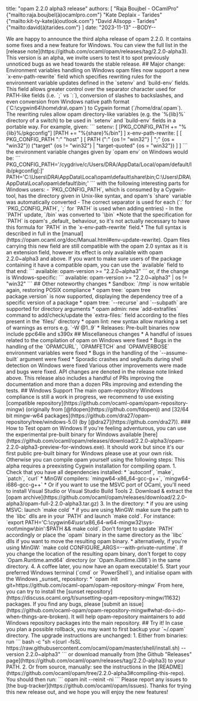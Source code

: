 title: "opam 2.2.0 alpha3 release"
authors: [
  "Raja Boujbel - OCamlPro" {"mailto:raja.boujbel(à)ocamlpro.com"}
  "Kate Deplaix - Tarides" {"mailto:kit-ty-kate(à)outlook.com"}
  "David Allsopp - Tarides" {"mailto:david(à)tarides.com"}
]
date: "2023-11-13"
--BODY--

<!--
_Feedback on this post is welcomed on [Discuss](https://discuss.ocaml.org/t/ann-opam-2-2-0-alpha3-release/12699)!_
--!>

We are happy to announce the third alpha release of opam 2.2.0. It contains
some fixes and a new feature for Windows.  You can view the full list in the
[release note](https://github.com/ocaml/opam/releases/tag/2.2.0-alpha3).

This version is an alpha, we invite users to test it to spot previously
unnoticed bugs as we head towards the stable release.

## Major change: Environment variables handling on Windows

opam files now support a new `x-env-path-rewrite` field which
specifies rewriting rules for the environment variable updates defined in
the `setenv` and `build-env` fields. This field allows greater control over the
separator character used for PATH-like fields (i.e. `;` vs `:`), conversion of
slashes to backslashes, and even conversion from Windows native path format
(`C:\cygwin64\home\dra\.opam`) to Cygwin format (`/home/dra/.opam`).

The rewriting rules allow opam directory-like variables (e.g. the `%{lib}%` directory
of a switch) to be used in `setenv` and `build-env` fields in a portable way.

For example, given:
```
setenv: [
  [PKG_CONFIG_PATH += "%{lib}%/pkgconfig"]
  [PATH += "%{share}%/bin"]
]
x-env-path-rewrite: [
  [ PKG_CONFIG_PATH ":" "host" ]
  [ PATH (":" {os != "win32"} | ";" {os = "win32"}) ("target" {os != "win32"} | "target-quoted" {os = "win32"}) ]
]
```
the environment variable changes given by `opam env` on Windows would be:

```
PKG_CONFIG_PATH='/cygdrive/c/Users/DRA/AppData/Local/opam/default/lib/pkgconfig[:<rest-of-PKG_CONFIG_PATH, if given>]'
PATH='C:\Users\DRA\AppData\Local\opam\default\share\bin;C:\Users\DRA\AppData\Local\opam\default\bin;<rest-of-PATH>'
```

with the following interesting parts for Windows users:
- `PKG_CONFIG_PATH`, which is consumed by a Cygwin-tool, has the directory given in Unix-like syntax, and opam's `share` variable was automatically converted
- The correct separator is used for each (`:` for `PKG_CONFIG_PATH`, `;` for `PATH` is used when adding entries)
- In the `PATH` update, `/bin` was converted to `\bin`

*Note that the specification for `PATH` is opam's _default_ behaviour, so it's not actually necessary to have this formula for `PATH` in the `x-env-path-rewrite` field.*

The full syntax is described in full in the [manual](https://opam.ocaml.org/doc/Manual.html#env-update-rewrite).

Opam files carrying this new field are still compatible with the opam 2.0 syntax as it is an extension field, however its effect is only available with opam 2.2.0~alpha3 and above.
If you want to make sure users of the package containing it have a compatible opam, you can use the `available` field to that end:
```
available: opam-version >= "2.2.0~alpha3"
```
or, if the change is Windows-specific:
```
available: opam-version >= "2.2.0~alpha3" | os != "win32"
```

## Other noteworthy changes

* Sandbox: `/tmp` is now writable again, restoring POSIX compliance
* opam tree: `opam tree package.version` is now supported, displaying the dependency tree of a specific version of a package
* opam tree: `--recurse` and `--subpath` are supported for directory arguments
* opam admin: new `add-extrafiles` command to add/check/update the `extra-files:` field according to the files present in the `files/` directory
* opam lint: new syntax allow marking a set of warnings as errors e.g. `-W @1..9`
* Releases: Pre-built binaries now include ppc64le and s390x

## Miscellaneous changes

* A handful of issues related to the compilation of opam on Windows were fixed
* Bugs in the handling of the `OPAMCURL`, `OPAMFETCH` and `OPAMVERBOSE` environment variables were fixed
* Bugs in the handling of the `--assume-built` argument were fixed
* Sporadic crashes and segfaults during shell detection on Windows were fixed

Various other improvements were made and bugs were fixed.
API changes are denoted in the release note linked above.
This release also includes a handful of PRs improving the documentation and more than a dozen PRs improving and extending the tests.

## Windows Support

The main opam-repository Windows compliance is still a work in progress, we
recommend to use existing [compatible
repository](https://github.com/ocaml-opam/opam-repository-mingw) (originally
from [@fdopen](https://github.com/fdopen)) and [32/64 bit mingw-w64
packages](https://github.com/dra27/opam-repository/tree/windows-5.0) (by
[@dra27](https://github.com/dra27)).


### How to Test opam on Windows
If you're feeling adventurous, you can use the experimental pre-built binary for Windows available [here](https://github.com/ocaml/opam/releases/download/2.2.0-alpha3/opam-2.2.0-alpha3-preview-for-windows.exe). It should work but since it's our first public pre-built binary for Windows please use at your own risk.

Otherwise you can compile opam yourself using the following steps:

This alpha requires a preexisting Cygwin installation for compiling opam.

1. Check that you have all dependencies installed:
  * `autoconf`, `make`, `patch`, `curl`
  * MinGW compilers: `mingw64-x86_64-gcc-g++`, `mingw64-i686-gcc-g++`
  * Or if you want to use the MSVC port of OCaml, you'll need to install Visual Studio or Visual Studio Build Tools
2. Download & extract the [opam archive](https://github.com/ocaml/opam/releases/download/2.2.0-alpha3/opam-full-2.2.0-alpha3.tar.gz)
3. In the directory:
  * if you are using MSVC: launch `make cold`
  * if you are using MinGW: make sure the path to the `libc` dlls are in your `PATH` and launch `make cold`. For instance: `export PATH='C:\cygwin64\usr\x86_64-w64-mingw32\sys-root\mingw\bin':$PATH && make cold`. Don’t forget to update `PATH` accordingly or place the `opam` binary in the same directory as the `libc` dlls if you want to move the resulting opam binary.
  * alternatively, if you're using MinGW: `make cold CONFIGURE_ARGS=--with-private-runtime`. If you change the location of the resulting opam binary, don't forget to copy `Opam.Runtime.amd64` directory (or `Opam.Runtime.i386`) in the same directory.
4. A coffee later, you now have an opam executable!
5. Start your preferred Windows terminal (`cmd` or `PowerShell`), and initialise opam with the Windows _sunset_ repository:
  * `opam init git+https://github.com/ocaml-opam/opam-repository-mingw`

From here, you can try to install the [sunset
repository](https://discuss.ocaml.org/t/sunsetting-opam-repository-mingw/11632)
packages. If you find any bugs, please [submit an
issue](https://github.com/ocaml-opam/opam-repository-mingw#what-do-i-do-when-things-are-broken).
It will help opam-repository maintainers to add Windows repository packages
into the main repository.

## Try it!

In case you plan a possible rollback, you may want to first backup your
`~/.opam` directory.

The upgrade instructions are unchanged:

1. Either from binaries: run

    ```
    bash -c "sh <(curl -fsSL https://raw.githubusercontent.com/ocaml/opam/master/shell/install.sh) --version 2.2.0~alpha3"
    ```

    or download manually from [the Github "Releases" page](https://github.com/ocaml/opam/releases/tag/2.2.0-alpha3) to your PATH.

2. Or from source, manually: see the instructions in the [README](https://github.com/ocaml/opam/tree/2.2.0-alpha3#compiling-this-repo).


You should then run:
```
opam init --reinit -ni
```


Please report any issues to [the bug-tracker](https://github.com/ocaml/opam/issues).

Thanks for trying this new release out, and we hope you will enjoy the new features!
